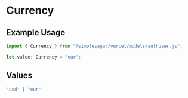 # Currency

## Example Usage

```typescript
import { Currency } from "@simplesagar/vercel/models/authuser.js";

let value: Currency = "eur";
```

## Values

```typescript
"usd" | "eur"
```